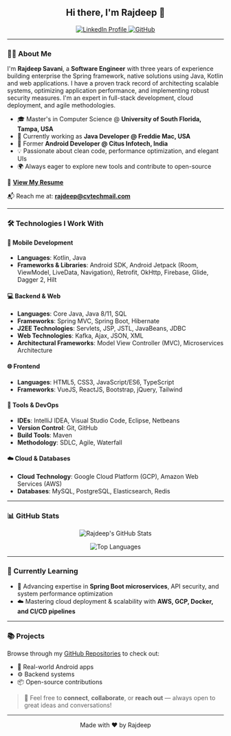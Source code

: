 <h2 align="center">Hi there, I'm Rajdeep 👋</h2>

<p align="center">
  <a href="https://www.linkedin.com/in/savanirajdeep5/">
    <img src="https://img.shields.io/badge/LinkedIn-0077B5?style=for-the-badge&logo=linkedin&logoColor=white" alt="LinkedIn Profile">
  </a>
  <a href="https://github.com/savanirajdeep">
    <img src="https://img.shields.io/badge/GitHub-181717?style=for-the-badge&logo=github&logoColor=white" alt="GitHub">
  </a>
</p>

---

### 👨‍💻 About Me

I'm **Rajdeep Savani**, a **Software Engineer** with three years of experience building enterprise the Spring framework, native solutions using Java, Kotlin and web applications. I have a proven track record of architecting scalable systems, optimizing application performance, and implementing robust security measures. I'm an expert in full-stack development, cloud deployment, and agile methodologies.

- 🎓 Master's in Computer Science @ **University of South Florida, Tampa, USA** 
- 💼 Currently working as **Java Developer @ Freddie Mac, USA**
- 📱 Former **Android Developer @ Citus Infotech, India** 
- 💡 Passionate about clean code, performance optimization, and elegant UIs
- 🌍 Always eager to explore new tools and contribute to open-source

📄 [**View My Resume**](https://drive.google.com/file/d/13u22n2E1OiLI4wNdb5Xs7FpGfFcMxq1W/view?usp=sharing)

📬 Reach me at: **rajdeep@cvtechmail.com** 

---

### 🛠️ Technologies I Work With

#### 🚀 Mobile Development
- **Languages**: Kotlin, Java 
- **Frameworks & Libraries**: Android SDK, Android Jetpack (Room, ViewModel, LiveData, Navigation), Retrofit, OkHttp, Firebase, Glide, Dagger 2, Hilt

#### 💻 Backend & Web
- **Languages**: Core Java, Java 8/11, SQL 
- **Frameworks**: Spring MVC, Spring Boot, Hibernate 
- **J2EE Technologies**: Servlets, JSP, JSTL, JavaBeans, JDBC
- **Web Technologies**: Kafka, Ajax, JSON, XML
- **Architectural Frameworks**: Model View Controller (MVC), Microservices Architecture 

#### 🌐 Frontend
- **Languages**: HTML5, CSS3, JavaScript/ES6, TypeScript 
- **Frameworks**: VueJS, ReactJS, Bootstrap, jQuery, Tailwind

#### 🧰 Tools & DevOps
- **IDEs**: IntelliJ IDEA, Visual Studio Code, Eclipse, Netbeans 
- **Version Control**: Git, GitHub
- **Build Tools**: Maven 
- **Methodology**: SDLC, Agile, Waterfall 

#### ☁️ Cloud & Databases
- **Cloud Technology**: Google Cloud Platform (GCP), Amazon Web Services (AWS) 
- **Databases**: MySQL, PostgreSQL, Elasticsearch, Redis 

---

### 📊 GitHub Stats

<p align="center">
  <img src="https://github-readme-stats.vercel.app/api?username=savanirajdeep&show_icons=true&theme=tokyonight" alt="Rajdeep's GitHub Stats"/>
</p>

<p align="center">
  <img src="https://github-readme-stats.vercel.app/api/top-langs/?username=savanirajdeep&layout=compact&theme=nord" alt="Top Languages"/>
</p>

---

### 🌱 Currently Learning

- 🔧 Advancing expertise in **Spring Boot microservices**, API security, and system performance optimization
- ☁️ Mastering cloud deployment & scalability with **AWS, GCP, Docker, and CI/CD pipelines**

---

### 📚 Projects

Browse through my [GitHub Repositories](https://github.com/savanirajdeep?tab=repositories) to check out:

- 🚀 Real-world Android apps
- ⚙️ Backend systems
- 📦 Open-source contributions

> 💬 Feel free to **connect**, **collaborate**, or **reach out** — always open to great ideas and conversations!

---

<p align="center">
  Made with ❤️ by Rajdeep
</p>

